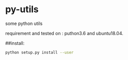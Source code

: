 py-utils
==================

some python utils

requirement and  tested on : puthon3.6 and ubuntu18.04. 

##install:
```bash
python setup.py install --user
```